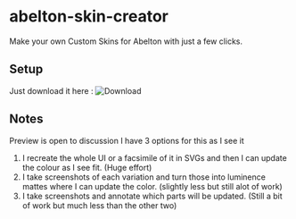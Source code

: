 # abelton-skin-creator
Make your own Custom Skins for Abelton with just a few clicks.

## Setup
Just download it here : ![Download]("https://github.com/JWLMT88/abelton-skin-creator/releases/tag/alpha")

## Notes

Preview is open to discussion I have 3 options for this as I see it

1. I recreate the whole UI or a facsimile of it in SVGs and then I can update the colour as I see fit. (Huge effort)
2. I take screenshots of each variation and turn those into luminence mattes where I can update the color. (slightly less but still alot of work)
3. I take screenshots and annotate which parts will be updated. (Still a bit of work but much less than the other two)
